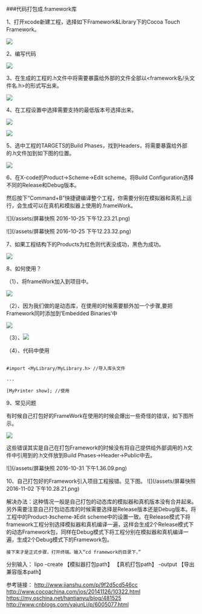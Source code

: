 [](http://www.jianshu.com/p/9f2d5cd546cc)###代码打包成.framework库



 1、打开xcode新建工程，选择如下Framework&Library下的Cocoa Touch Framework。

![](/assets/1.png)



 2、编写代码

![](/assets/2.png)



 3、在生成的工程的.h文件中将需要暴露给外部的文件全部以<framework名/头文件名.h>的形式写出来。

![](/assets/3.png)



 4、在工程设置中选择需要支持的最低版本号选择出来。



![](/assets/5.png)

![](/assets/6.png)



 5、选中工程的TARGETS的Build Phases，找到Headers，将需要暴露给外部的.h文件加到如下图的位置。

![](/assets/7.png)



 6、在X-code的Product->Scheme->Edit scheme。将Build Configuration选择不同的Release和Debug版本。

然后按下“Command+B”快捷键编译整个工程，你需要分别在模拟器和真机上运行，会生成可以在真机和模拟器上使用的.frameWork。

![](/assets/屏幕快照 2016-10-25 下午12.23.21.png)

![](/assets/屏幕快照 2016-10-25 下午12.23.32.png)



 7、如果工程结构下的Products为红色则代表没成功，黑色为成功。

![](/assets/11.png)



 8、如何使用？



 （1）、将frameWork加入到项目中。

 ![](/assets/12.png)

 （2）、因为我们做的是动态库，在使用的时候需要额外加一个步骤,要把Framework同时添加到‘Embedded Binaries’中

![](/assets/13.png)

 （3）、![](/assets/15.png)

 （4）、代码中使用

 ```

#import <MyLibrary/MyLibrary.h> //导入库头文件

...

 [MyPrinter show]; //使用

 ```

 9、常见问题

 有时候自己打包好的FrameWork在使用的时候会爆出一些奇怪的错误，如下图所示。

 ![](/assets/9609286F-8E77-4E6D-99A6-59E4AED22EB7.png)

 这些错误其实是自己在打包Framework的时候没有将自己提供给外部调用的.h文件中引用到的.h文件放到Build Phases->Header->Public中去。

 ![](/assets/屏幕快照 2016-10-31 下午1.36.09.png)

10、自己打包好的Framework引入项目工程报错。见下图。
![](/assets/屏幕快照 2016-11-02 下午10.28.21.png)

解决办法：这种情况一般是自己打包的动态库的模拟器和真机版本没有合并起来。另外需要注意自己打包动态库的时候需要选择是Release版本还是Debug版本。将工程中的Product-》scheme-》Edit scheme中的设置一致。在Release模式下将framework工程分别选择模拟器和真机编译一遍，这样会生成2个Release模式下的动态Framework包，同样在Debug模式下将工程分别在模拟器和真机编译一遍，生成2个Debug模式下的Framework包。




    接下来才是正式步骤，打开终端。输入“cd framework的目录下，”
分别输入：
lipo -create 【模拟器打包path】 【真机打包path】 -output 【导出兼容版本path】



参考链接：
http://www.jianshu.com/p/9f2d5cd546cc
http://www.cocoachina.com/ios/20141126/10322.html
https://my.oschina.net/hantianyu/blog/481525
http://www.cnblogs.com/yajunLi/p/6005077.html





